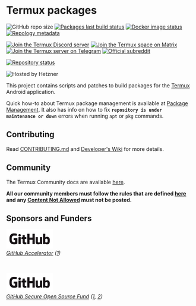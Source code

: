 # Termux packages

![GitHub repo size](https://img.shields.io/github/repo-size/termux/termux-packages)
[![Packages last build status](https://github.com/termux/termux-packages/actions/workflows/packages.yml/badge.svg?branch=master)](https://github.com/termux/termux-packages/actions)
[![Docker image status](https://github.com/termux/termux-packages/workflows/Docker%20image/badge.svg)](https://hub.docker.com/r/termux/package-builder)
[![Repology metadata](https://github.com/termux/repology-metadata/workflows/Repology%20metadata/badge.svg)](https://repology.org/repository/termux)

[![Join the Termux Discord server](https://img.shields.io/discord/641256914684084234.svg?label=&logo=discord&logoColor=ffffff&color=5865F2)](https://discord.gg/HXpF69X)
[![Join the Termux space on Matrix](https://img.shields.io/badge/Matrix-%E2%80%8B?style=plastic&logo=matrix&logoColor=white&color=green)](https://matrix.to/#/#Termux:matrix.org)
[![Join the Termux server on Telegram](https://img.shields.io/badge/Telegram-%E2%80%8B?style=plastic&logo=telegram&logoColor=white&color=blue)](https://t.me/termux24x7)
[![Official subreddit](https://img.shields.io/badge/Reddit-%E2%80%8B?style=plastic&logo=reddit&logoColor=white&color=red)](https://www.reddit.com/r/termux/)

[![Repository status](https://repology.org/badge/repository-big/termux.svg)](https://repology.org/repository/termux)

<img src=".github/static/hosted-by-hetzner.png" alt="Hosted by Hetzner" width="128px"></img>

This project contains scripts and patches to build packages for the [Termux](https://github.com/termux/termux-app)
Android application.

Quick how-to about Termux package management is available at [Package Management](https://github.com/termux/termux-packages/wiki/Package-Management). It also has info on how to fix **`repository is under maintenance or down`** errors when running `apt` or `pkg` commands.

## Contributing

Read [CONTRIBUTING.md](/CONTRIBUTING.md) and [Developer's Wiki](https://github.com/termux/termux-packages/wiki) for more details.

## Community

The Termux Community docs are available [here](https://github.com/termux/termux-community/blob/site/site/pages/en/index.md).

**All our community members must follow the rules that are defined [here](https://github.com/termux/termux-community/blob/site/site/pages/en/rules/index.md) and any [Content Not Allowed](https://github.com/termux/termux-community/blob/site/site/pages/en/rules/index.md#8-content-not-allowed) must not be posted.**
##



## Sponsors and Funders

[<img alt="GitHub Accelerator" width="25%" src="site/assets/sponsors/github.png" />](https://github.com)  
*[GitHub Accelerator](https://github.com/accelerator) ([1](https://github.blog/2023-04-12-github-accelerator-our-first-cohort-and-whats-next))*

&nbsp;

[<img alt="GitHub Secure Open Source Fund" width="25%" src="site/assets/sponsors/github.png" />](https://github.com)  
*[GitHub Secure Open Source Fund](https://resources.github.com/github-secure-open-source-fund) ([1](https://github.blog/open-source/maintainers/securing-the-supply-chain-at-scale-starting-with-71-important-open-source-projects), [2](https://termux.dev/en/posts/general/2025/08/11/termux-selected-for-github-secure-open-source-fund-session-2.html))*

